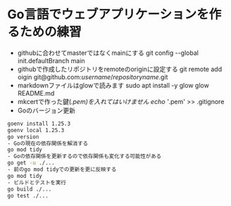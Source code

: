 # Go言語でウェブアプリケーションを作るための練習
- githubに合わせてmasterではなくmainにする
git config --global init.defaultBranch main
- githubで作成したリポジトリをremoteのoriginに設定する
git remote add oigin git&commat;github.com:*username*/*repositoryname*.git
- markdownファイルはglowで読みます
sudo apt install -y glow
glow README.md
- mkcertで作った鍵(*.pem)を入れてはいけません
echo '*.pem' >> .gitignore
- Goのバージョン更新
```bash
goenv install 1.25.3
goenv local 1.25.3
go version
- Goの現在の依存関係を解消する
go mod tidy
- Goの依存関係を更新するので依存関係も変化する可能性がある
go get -u ./...
- 前のgo mod tidyでの更新を更に反映する
go mod tidy
- ビルドとテストを実行 
go build ./...
go test ./...
